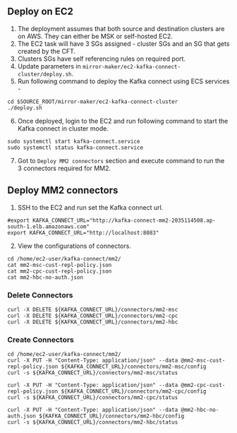 ## Deploy on EC2
1. The deployment assumes that both source and destination clusters are on AWS. They can either be MSK or self-hosted EC2.
2. The EC2 task will have 3 SGs assigned - cluster SGs and an SG that gets created by the CFT.
3. Clusters SGs have self referencing rules on required port.
4. Update parameters in `mirror-maker/ec2-kafka-connect-cluster/deploy.sh`.
6. Run following command to deploy the Kafka connect using ECS services -
```shell
cd $SOURCE_ROOT/mirror-maker/ec2-kafka-connect-cluster
./deploy.sh
```
6. Once deployed, login to the EC2 and run following command to start the Kafka connect in cluster mode.
```shell
sudo systemctl start kafka-connect.service
sudo systemctl status kafka-connect.service
```
7. Got to `Deploy MM2 connectors` section and execute command to run the 3 connectors required for MM2.

## Deploy MM2 connectors
1. SSH to the EC2 and run set the Kafka connect url. 
```shell
#export KAFKA_CONNECT_URL="http://kafka-connect-mm2-2035114508.ap-south-1.elb.amazonaws.com"
export KAFKA_CONNECT_URL="http://localhost:8083"
```
2. View the configurations of connectors. 
```shell
cd /home/ec2-user/kafka-connect/mm2/
cat mm2-msc-cust-repl-policy.json
cat mm2-cpc-cust-repl-policy.json
cat mm2-hbc-no-auth.json
```
### Delete Connectors
```shell
curl -X DELETE ${KAFKA_CONNECT_URL}/connectors/mm2-msc  
curl -X DELETE ${KAFKA_CONNECT_URL}/connectors/mm2-cpc  
curl -X DELETE ${KAFKA_CONNECT_URL}/connectors/mm2-hbc  
```
### Create Connectors
```shell
cd /home/ec2-user/kafka-connect/mm2/
curl -X PUT -H "Content-Type: application/json" --data @mm2-msc-cust-repl-policy.json ${KAFKA_CONNECT_URL}/connectors/mm2-msc/config 
curl -s ${KAFKA_CONNECT_URL}/connectors/mm2-msc/status 

curl -X PUT -H "Content-Type: application/json" --data @mm2-cpc-cust-repl-policy.json ${KAFKA_CONNECT_URL}/connectors/mm2-cpc/config  
curl -s ${KAFKA_CONNECT_URL}/connectors/mm2-cpc/status 

curl -X PUT -H "Content-Type: application/json" --data @mm2-hbc-no-auth.json ${KAFKA_CONNECT_URL}/connectors/mm2-hbc/config 
curl -s ${KAFKA_CONNECT_URL}/connectors/mm2-hbc/status 
```